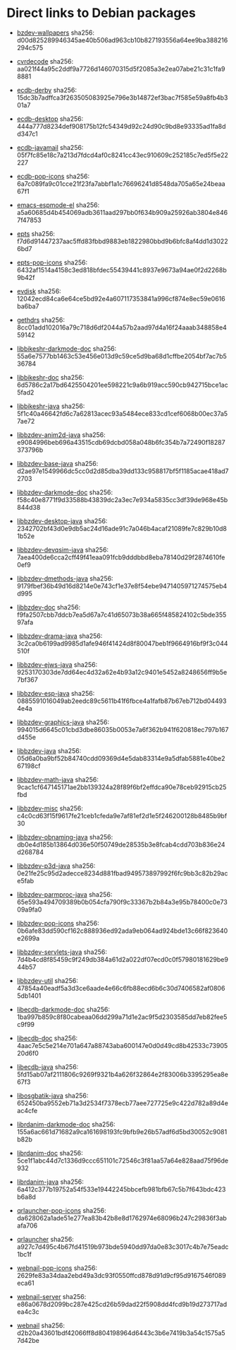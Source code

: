 # Direct links to Debian packages
 
  - [bzdev-wallpapers](./archive/pool/contrib/b/bzdev-wallpapers/bzdev-wallpapers_1.0.0_all.deb)
    sha256: d00d825289946345ae40b506ad963cb10b827193556a64ee9ba388216294c575
 
  - [cvrdecode](./archive/pool/contrib/c/cvrdecode/cvrdecode_1.2_all.deb)
    sha256: aa021f44a95c2ddf9a7726d146070315d5f2085a3e2ea07abe21c31c1fa98881
 
  - [ecdb-derby](./archive/pool/contrib/e/ecdb-derby/ecdb-derby_0.1.7_all.deb)
    sha256: 15dc3b7adffca3f263505083925e796e3b14872ef3bac7f585e59a8fb4b301a7
 
  - [ecdb-desktop](./archive/pool/contrib/e/ecdb-desktop/ecdb-desktop_0.1.7_all.deb)
    sha256: 444a777d8234def908175b12fc54349d92c24d90c9bd8e93335ad1fa8dd347c1
 
  - [ecdb-javamail](./archive/pool/contrib/e/ecdb-javamail/ecdb-javamail_0.1.7_all.deb)
    sha256: 05f7fc85e18c7a213d7fdcd4af0c8241cc43ec910609c252185c7ed5f5e22227
 
  - [ecdb-pop-icons](./archive/pool/contrib/e/ecdb-pop-icons/ecdb-pop-icons_0.1.7_all.deb)
    sha256: 6a7c089fa9c01cce21f23fa7abbf1a1c76696241d8548da705a65e24beaa67f1
 
  - [emacs-espmode-el](./archive/pool/contrib/e/emacs-espmode-el/emacs-espmode-el_1.1_all.deb)
    sha256: a5a60685d4b454069adb3611aad297bb0f634b909a25926ab3804e8467f47853
 
  - [epts](./archive/pool/contrib/e/epts/epts_1.1.29_all.deb)
    sha256: f7d6d91447237aac5ffd83fbbd9883eb1822980bbd9b6bfc8af4dd1d30226bd7
 
  - [epts-pop-icons](./archive/pool/contrib/e/epts-pop-icons/epts-pop-icons_1.1.29_all.deb)
    sha256: 6432af1514a4158c3ed818bfdec55439441c8937e9673a94ae0f2d2268b9b42f
 
  - [evdisk](./archive/pool/contrib/e/evdisk/evdisk_1.13.1_all.deb)
    sha256: 12042ecd84ca6e64ce5bd92e4a607117353841a996cf874e8ec59e0616ba6ba7
 
  - [gethdrs](./archive/pool/contrib/g/gethdrs/gethdrs_1.1.1_all.deb)
    sha256: 8cc01add102016a79c718d6df2044a57b2aad97d4a16f24aaab348858e459142
 
  - [libbikeshr-darkmode-doc](./archive/pool/contrib/libb/libbikeshr-darkmode-doc/libbikeshr-darkmode-doc_1.4.9_all.deb)
    sha256: 55a6e7577bb1463c53e456e013d9c59ce5d9ba68d1cffbe2054bf7ac7b536784
 
  - [libbikeshr-doc](./archive/pool/contrib/libb/libbikeshr-doc/libbikeshr-doc_1.4.9_all.deb)
    sha256: 6d5786c2a17bd6425504201ee598221c9a6b919acc590cb942715bce1ac5fad2
 
  - [libbikeshr-java](./archive/pool/contrib/libb/libbikeshr-java/libbikeshr-java_1.4.9_all.deb)
    sha256: 5f1c40a46642fd6c7a62813acec93a5484ece833cd1cef6068b00ec37a57ae72
 
  - [libbzdev-anim2d-java](./archive/pool/contrib/libb/libbzdev-anim2d-java/libbzdev-anim2d-java_2.1.33_all.deb)
    sha256: e9084996beb696a43515cdb69dcbd058a048b6fc354b7a72490f18287373796b
 
  - [libbzdev-base-java](./archive/pool/contrib/libb/libbzdev-base-java/libbzdev-base-java_2.1.33_all.deb)
    sha256: d2ae97e1549966dc5cc0d2d85dba39dd133c958817bf5f1185acae418ad72703
 
  - [libbzdev-darkmode-doc](./archive/pool/contrib/libb/libbzdev-darkmode-doc/libbzdev-darkmode-doc_2.1.33_all.deb)
    sha256: f58c40e8771f9d33588b43839dc2a3ec7e934a5835cc3df39de968e45b844d38
 
  - [libbzdev-desktop-java](./archive/pool/contrib/libb/libbzdev-desktop-java/libbzdev-desktop-java_2.1.33_all.deb)
    sha256: 2342702bf43d0e9db5ac24d16ade91c7a046b4acaf21089fe7c829b10d81b52e
 
  - [libbzdev-devqsim-java](./archive/pool/contrib/libb/libbzdev-devqsim-java/libbzdev-devqsim-java_2.1.33_all.deb)
    sha256: 7aea400de6cca2cff49f41eaa091fcb9dddbbd8eba78140d29f2874610fe0ef9
 
  - [libbzdev-dmethods-java](./archive/pool/contrib/libb/libbzdev-dmethods-java/libbzdev-dmethods-java_2.1.33_all.deb)
    sha256: 9179fbef36b49d16d8214e0e743cf1e37e8f54ebe9471405971274575eb4d995
 
  - [libbzdev-doc](./archive/pool/contrib/libb/libbzdev-doc/libbzdev-doc_2.1.33_all.deb)
    sha256: f9fa2507cbb7ddcb7ea5d67a7c41d65073b38a665f485824102c5bde35597afa
 
  - [libbzdev-drama-java](./archive/pool/contrib/libb/libbzdev-drama-java/libbzdev-drama-java_2.1.33_all.deb)
    sha256: 3c2ca0b6199ad9985d1afe946f41424d8f80047beb1f9664916bf9f3c044510f
 
  - [libbzdev-ejws-java](./archive/pool/contrib/libb/libbzdev-ejws-java/libbzdev-ejws-java_2.1.33_all.deb)
    sha256: 9253170303de7dd64ec4d32a62e4b93a12c9401e5452a8248656ff9b5e7bf367
 
  - [libbzdev-esp-java](./archive/pool/contrib/libb/libbzdev-esp-java/libbzdev-esp-java_2.1.33_all.deb)
    sha256: 0885591016049ab2eedc89c5611b41f6fbce4a1fafb87b67eb712bd044934e4a
 
  - [libbzdev-graphics-java](./archive/pool/contrib/libb/libbzdev-graphics-java/libbzdev-graphics-java_2.1.33_all.deb)
    sha256: 994015d6645c01cbd3dbe86035b0053e7a6f362b941f620818ec797b167d455e
 
  - [libbzdev-java](./archive/pool/contrib/libb/libbzdev-java/libbzdev-java_2.1.33_all.deb)
    sha256: 05d6a0ba9bf52b84740cdd09369d4e5dab83314e9a5dfab5881e40be267198cf
 
  - [libbzdev-math-java](./archive/pool/contrib/libb/libbzdev-math-java/libbzdev-math-java_2.1.33_all.deb)
    sha256: 9cac1cf647145171ae2bb139324a28f89f6bf2effdca90e78ceb92915cb25fbd
 
  - [libbzdev-misc](./archive/pool/contrib/libb/libbzdev-misc/libbzdev-misc_2.1.33_all.deb)
    sha256: c4c0cd63f15f9617fe21ceb1cfeda9e7af81ef2d1e5f246200128b8485b9bf30
 
  - [libbzdev-obnaming-java](./archive/pool/contrib/libb/libbzdev-obnaming-java/libbzdev-obnaming-java_2.1.33_all.deb)
    sha256: db0e4d185b13864d036e50f50749de28535b3e8fcab4cdd703b836e24d268784
 
  - [libbzdev-p3d-java](./archive/pool/contrib/libb/libbzdev-p3d-java/libbzdev-p3d-java_2.1.33_all.deb)
    sha256: 0e21fe25c95d2adecce8234d881fbad949573897992f6fc9bb3c82b29ace5fab
 
  - [libbzdev-parmproc-java](./archive/pool/contrib/libb/libbzdev-parmproc-java/libbzdev-parmproc-java_2.1.33_all.deb)
    sha256: 65e593a494709389b0b054cfa790f9c33367b2b84a3e95b78400c0e7309a9fa0
 
  - [libbzdev-pop-icons](./archive/pool/contrib/libb/libbzdev-pop-icons/libbzdev-pop-icons_2.1.33_all.deb)
    sha256: 0b6afe83dd590cf162c888936ed92ada9eb064ad924bde13c66f823640e2699a
 
  - [libbzdev-servlets-java](./archive/pool/contrib/libb/libbzdev-servlets-java/libbzdev-servlets-java_2.1.33_all.deb)
    sha256: 7d4b4cd8f85459c9f249db384a61d2a022df07ecd0c0f57980181629be944b57
 
  - [libbzdev-util](./archive/pool/contrib/libb/libbzdev-util/libbzdev-util_2.1.33_all.deb)
    sha256: 47854a40eadf5a3d3ce6aade4e66c6fb88ecd6b6c30d7406582af08065db1401
 
  - [libecdb-darkmode-doc](./archive/pool/contrib/libe/libecdb-darkmode-doc/libecdb-darkmode-doc_0.1.7_all.deb)
    sha256: 1ba997b859c8f80cabeaa06dd299a71d1e2ac9f5d2303585dd7eb82fee5c9f99
 
  - [libecdb-doc](./archive/pool/contrib/libe/libecdb-doc/libecdb-doc_0.1.7_all.deb)
    sha256: 4aac7e5c5e214e701a647a88743aba600147e0d0d49cd8b42533c7390520d6f0
 
  - [libecdb-java](./archive/pool/contrib/libe/libecdb-java/libecdb-java_0.1.7_all.deb)
    sha256: 5fd15ab07af2111806c9269f9321b4a626f32864e2f83006b3395295ea8e67f3
 
  - [libosgbatik-java](./archive/pool/contrib/libo/libosgbatik-java/libosgbatik-java_0.4.2_all.deb)
    sha256: 652450ba9552eb71a3d2534f7378ecb77aee727725e9c422d782a89d4eac4cfe
 
  - [librdanim-darkmode-doc](./archive/pool/contrib/libr/librdanim-darkmode-doc/librdanim-darkmode-doc_1.4.13_all.deb)
    sha256: 155a6ac661d71682a9ca161698193fc9bfb9e26b57adf6d5bd30052c9081b82b
 
  - [librdanim-doc](./archive/pool/contrib/libr/librdanim-doc/librdanim-doc_1.4.13_all.deb)
    sha256: 5ce1f1abc44d7c1336d9ccc651101c72546c3f81aa57a64e828aad75f96de932
 
  - [librdanim-java](./archive/pool/contrib/libr/librdanim-java/librdanim-java_1.4.13_all.deb)
    sha256: 6a412c377b19752a54f533e19442245bbcefb981bfb67c5b7f643bdc423b6a8d
 
  - [qrlauncher-pop-icons](./archive/pool/contrib/q/qrlauncher-pop-icons/qrlauncher-pop-icons_1.14_all.deb)
    sha256: da628062a1ade51e277ea83b42b8e8d1762974e68096b247c29836f3abafa706
 
  - [qrlauncher](./archive/pool/contrib/q/qrlauncher/qrlauncher_1.14_all.deb)
    sha256: a927c7d495c4b67fd41519b973bde5940dd97da0e83c3017c4b7e75eadc1bc1f
 
  - [webnail-pop-icons](./archive/pool/contrib/w/webnail-pop-icons/webnail-pop-icons_1.6.27_all.deb)
    sha256: 2629fe83a34daa2ebd49a3dc93f0550ffcd878d91d9cf95d9167546f089eca61
 
  - [webnail-server](./archive/pool/contrib/w/webnail-server/webnail-server_1.6.27_all.deb)
    sha256: e86a0678d2099bc287e425cd26b59dad22f5908dd4fcd9b19d273717adea4c3c
 
  - [webnail](./archive/pool/contrib/w/webnail/webnail_1.6.27_all.deb)
    sha256: d2b20a43601bdf42066ff8d804198964d6443c3b6e7419b3a54c1575a57d42be
